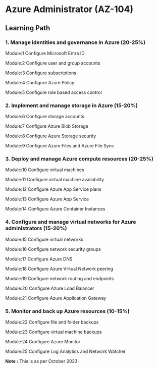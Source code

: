 # Azure Administrator (AZ-104)

## Learning Path

### 1. Manage identities and governance in Azure (20-25%)

Module:1 Configure Microsoft Entra ID

Module:2 Configure user and group accounts

Module:3 Configure subscriptions

Module:4 Configure Azure Policy

Module:5 Configure role based access control


### 2. Implement and manage storage in Azure (15-20%)

Module:6 Configure storage accounts 

Module:7 Configure Azure Blob Storage 

Module:8 Configure Azure Storage security

Module:9 Configure Azure Files and Azure File Sync


### 3. Deploy and manage Azure compute resources (20-25%)

Module:10 Configure virtual machines 

Module:11 Configure virtual machine availability 

Module:12 Configure Azure App Service plans 

Module:13 Configure Azure App Service 

Module:14 Configure Azure Container Instances

### 4. Configure and manage virtual networks for Azure administrators (15-20%)

Module:15 Configure virtual networks 

Module:16 Configure network security groups 

Module:17 Configure Azure DNS 

Module:18 Configure Azure Virtual Network peering 

Module:19 Configure network routing and endpoints

Module:20 Configure Azure Load Balancer 

Module:21 Configure Azure Application Gateway 

### 5. Monitor and back up Azure resources (10-15%)

Module:22 Configure file and folder backups 

Module:23 Configure virtual machine backups 

Module:24 Configure Azure Monitor 

Module:25 Configure Log Analytics and Network Watcher



__Note :__ This is as per October 2023!


